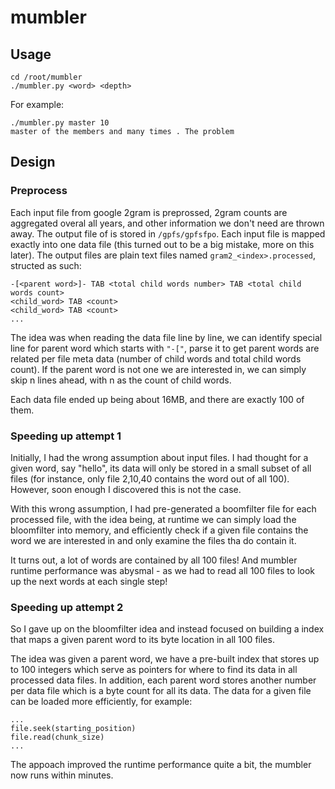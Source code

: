 # mumbler

## Usage
```
cd /root/mumbler
./mumbler.py <word> <depth>
```
For example:
```
./mumbler.py master 10
master of the members and many times . The problem
```

## Design

### Preprocess

Each input file from google 2gram is preprossed, 2gram counts are aggregated overal all years, and other information we don't need are thrown away. The output file of is stored in `/gpfs/gpfsfpo`. Each input file is mapped exactly into one data file (this turned out to be a big mistake, more on this later). The output files are plain text files named `gram2_<index>.processed`, structed as such:
```
-[<parent word>]- TAB <total child words number> TAB <total child words count>
<child_word> TAB <count>
<child_word> TAB <count>
...
```

The idea was when reading the data file line by line, we can identify special line for parent word which starts with `"-["`, parse it to get parent words are related per file meta data (number of child words and total child words count). If the parent word is not one we are interested in, we can simply skip n lines ahead, with n as the count of child words. 

Each data file ended up being about 16MB, and there are exactly 100 of them. 

### Speeding up attempt 1

Initially, I had the wrong assumption about input files. I had thought for a given word, say "hello", its data will only be stored in a small subset of all files (for instance, only file 2,10,40 contains the word out of all 100). However, soon enough I discovered this is not the case. 

With this wrong assumption, I had pre-generated a boomfilter file for each processed file, with the idea being, at runtime we can simply load the bloomfilter into memory, and efficiently check if a given file contains the word we are interested in and only examine the files tha do contain it. 

It turns out, a lot of words are contained by all 100 files! And mumbler runtime performance was abysmal - as we had to read all 100 files to look up the next words at each single step!

### Speeding up attempt 2

So I gave up on the bloomfilter idea and instead focused on building a index that maps a given parent word to its byte location in all 100 files. 

The idea was given a parent word, we have a pre-built index that stores up to 100 integers  which serve as pointers for where to find its data in all processed data files. In addition, each parent word stores another number per data file which is a byte count for all its data. The data for a given file can be loaded more efficiently, for example:
```
...
file.seek(starting_position)
file.read(chunk_size)
...
```

The appoach improved the runtime performance quite a bit, the mumbler now runs within minutes. 

